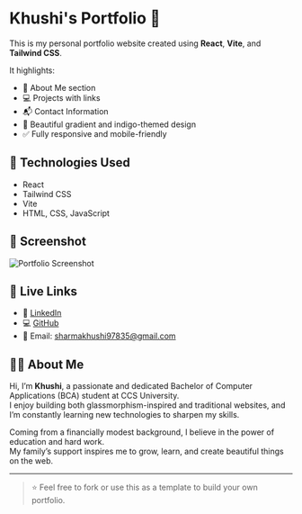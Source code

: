 # Khushi's Portfolio 🚀

This is my personal portfolio website created using **React**, **Vite**, and **Tailwind CSS**.

It highlights:

- 🌟 About Me section
- 💻 Projects with links
- 📬 Contact Information
- 🎨 Beautiful gradient and indigo-themed design
- ✅ Fully responsive and mobile-friendly

## 🔧 Technologies Used

- React
- Tailwind CSS
- Vite
- HTML, CSS, JavaScript

## 📸 Screenshot

![Portfolio Screenshot](https://i.ibb.co/NF8mvmc/khushi-avatar.jpg)

## 🔗 Live Links

- 💼 [LinkedIn](https://www.linkedin.com/in/khushi-singh-21b05627b)
- 💻 [GitHub](https://github.com/khushi443)
- 📧 Email: sharmakhushi97835@gmail.com

## 👩‍💻 About Me

Hi, I’m **Khushi**, a passionate and dedicated Bachelor of Computer Applications (BCA) student at CCS University.  
I enjoy building both glassmorphism-inspired and traditional websites, and I’m constantly learning new technologies to sharpen my skills.

Coming from a financially modest background, I believe in the power of education and hard work.  
My family’s support inspires me to grow, learn, and create beautiful things on the web.

---

> ⭐ Feel free to fork or use this as a template to build your own portfolio.
